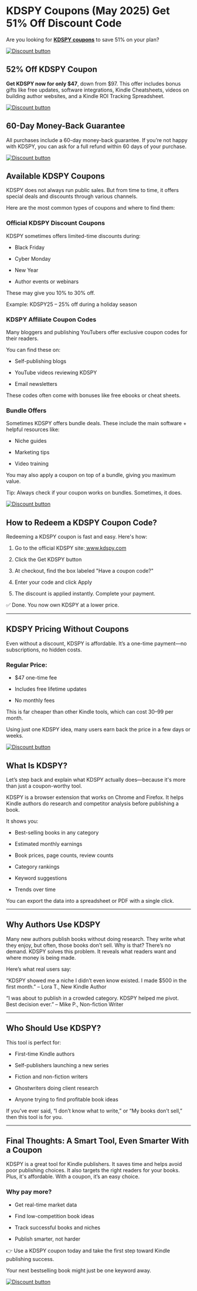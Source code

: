 # KDSPY Coupons (May 2025) Get 51% Off Discount Code

Are you looking for [**KDSPY coupons**](https://shadowx--leadsclick.thrivecart.com/kdspy-v5/) to save 51% on your plan?

[![Discount button](https://github.com/user-attachments/assets/5c3dffc9-fc56-4a86-aa36-a12ed960a730)](https://shadowx--leadsclick.thrivecart.com/kdspy-v5/)

## 52% Off KDSPY Coupon

**Get KDSPY now for only $47**, down from $97. This offer includes bonus gifts like free updates, software integrations, Kindle Cheatsheets, videos on building author websites, and a Kindle ROI Tracking Spreadsheet.

[![Discount button](https://github.com/user-attachments/assets/5c3dffc9-fc56-4a86-aa36-a12ed960a730)](https://shadowx--leadsclick.thrivecart.com/kdspy-v5/)

## 60-Day Money-Back Guarantee

All purchases include a 60-day money-back guarantee. If you’re not happy with KDSPY, you can ask for a full refund within 60 days of your purchase.

[![Discount button](https://github.com/user-attachments/assets/5c3dffc9-fc56-4a86-aa36-a12ed960a730)](https://shadowx--leadsclick.thrivecart.com/kdspy-v5/)

## Available KDSPY Coupons

KDSPY does not always run public sales. But from time to time, it offers special deals and discounts through various channels.

Here are the most common types of coupons and where to find them:

### Official KDSPY Discount Coupons

KDSPY sometimes offers limited-time discounts during:

* Black Friday

* Cyber Monday

* New Year

* Author events or webinars

These may give you 10% to 30% off.

Example:
KDSPY25 – 25% off during a holiday season

### KDSPY Affiliate Coupon Codes

Many bloggers and publishing YouTubers offer exclusive coupon codes for their readers.

You can find these on:

* Self-publishing blogs

* YouTube videos reviewing KDSPY

* Email newsletters

These codes often come with bonuses like free ebooks or cheat sheets.

### Bundle Offers

Sometimes KDSPY offers bundle deals. These include the main software + helpful resources like:

* Niche guides

* Marketing tips

* Video training

You may also apply a coupon on top of a bundle, giving you maximum value.

Tip: Always check if your coupon works on bundles. Sometimes, it does.

[![Discount button](https://github.com/user-attachments/assets/5c3dffc9-fc56-4a86-aa36-a12ed960a730)](https://shadowx--leadsclick.thrivecart.com/kdspy-v5/)

## How to Redeem a KDSPY Coupon Code?

Redeeming a KDSPY coupon is fast and easy. Here's how:

1. Go to the official KDSPY site:[ www.kdspy.com
](https://www.kdspy.com/)
2. Click the Get KDSPY button

3. At checkout, find the box labeled "Have a coupon code?"

4. Enter your code and click Apply

5. The discount is applied instantly. Complete your payment.

✅ Done. You now own KDSPY at a lower price.

---

## KDSPY Pricing Without Coupons

Even without a discount, KDSPY is affordable. It’s a one-time payment—no subscriptions, no hidden costs.

### Regular Price:

* $47 one-time fee

* Includes free lifetime updates

* No monthly fees

This is far cheaper than other Kindle tools, which can cost $30–$99 per month.

Using just one KDSPY idea, many users earn back the price in a few days or weeks.

[![Discount button](https://github.com/user-attachments/assets/5c3dffc9-fc56-4a86-aa36-a12ed960a730)](https://shadowx--leadsclick.thrivecart.com/kdspy-v5/)

## What Is KDSPY?

Let’s step back and explain what KDSPY actually does—because it's more than just a coupon-worthy tool.

KDSPY is a browser extension that works on Chrome and Firefox. It helps Kindle authors do research and competitor analysis before publishing a book.

It shows you:

* Best-selling books in any category

* Estimated monthly earnings

* Book prices, page counts, review counts

* Category rankings

* Keyword suggestions

* Trends over time

You can export the data into a spreadsheet or PDF with a single click.

---

## Why Authors Use KDSPY

Many new authors publish books without doing research. They write what they enjoy, but often, those books don’t sell. Why is that? There’s no demand. KDSPY solves this problem. It reveals what readers want and where money is being made.

Here’s what real users say:

“KDSPY showed me a niche I didn’t even know existed. I made $500 in the first month.”
– Lora T., New Kindle Author

“I was about to publish in a crowded category. KDSPY helped me pivot. Best decision ever.”
– Mike P., Non-fiction Writer

---

## Who Should Use KDSPY?

This tool is perfect for:

* First-time Kindle authors

* Self-publishers launching a new series

* Fiction and non-fiction writers

* Ghostwriters doing client research

* Anyone trying to find profitable book ideas

If you’ve ever said, “I don’t know what to write,” or “My books don’t sell,” then this tool is for you.

---

## Final Thoughts: A Smart Tool, Even Smarter With a Coupon

KDSPY is a great tool for Kindle publishers. It saves time and helps avoid poor publishing choices. It also targets the right readers for your books. Plus, it's affordable. With a coupon, it’s an easy choice.

### Why pay more?

* Get real-time market data

* Find low-competition book ideas

* Track successful books and niches

* Publish smarter, not harder

👉 Use a KDSPY coupon today and take the first step toward Kindle publishing success.

Your next bestselling book might just be one keyword away.

[![Discount button](https://github.com/user-attachments/assets/5c3dffc9-fc56-4a86-aa36-a12ed960a730)](https://shadowx--leadsclick.thrivecart.com/kdspy-v5/)

